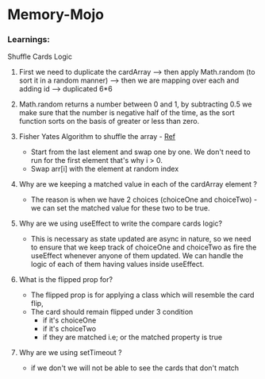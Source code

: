 # Memory-Mojo

### Learnings:

Shuffle Cards Logic

1. First we need to duplicate the cardArray --> then apply Math.random (to sort it in a random manner) --> then we are mapping over each and adding id --> duplicated 6\*6

2. Math.random returns a number between 0 and 1, by subtracting 0.5 we make sure that the number is negative half of the time, as the sort function sorts on the basis of greater or less than zero.

3. Fisher Yates Algorithm to shuffle the array - [Ref]()

   - Start from the last element and swap one by one. We don't need to run for the first element that's why i > 0.
   - Swap arr[i] with the element at random index

4. Why are we keeping a matched value in each of the cardArray element ?

   - The reason is when we have 2 choices (choiceOne and choiceTwo) - we can set the matched value for these two to be true.

5. Why are we using useEffect to write the compare cards logic?
   - This is necessary as state updated are async in nature, so we need to ensure that we keep track of choiceOne and choiceTwo as fire the useEffect whenever anyone of them updated. We can handle the logic of each of them having values inside useEffect.
6. What is the flipped prop for?
   - The flipped prop is for applying a class which will resemble the card flip,
   - The card should remain flipped under 3 condition
     - if it's choiceOne
     - if it's choiceTwo
     - if they are matched i.e; or the matched property is true
7. Why are we using setTimeout ?
   - if we don't we will not be able to see the cards that don't match
